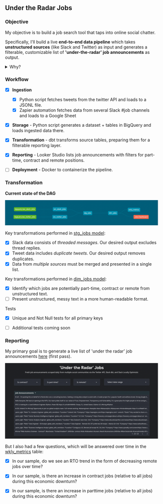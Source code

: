## Under the Radar Jobs


### Objective

My objective is to build a job search tool that taps into online social chatter. 

Specifically, I'll build a live **end-to-end data pipeline** which takes **unstructured sources** (like Slack and Twitter) as input and generates a filterable, customizable list of **'under-the-radar' job announcements** as output.

<details><summary>Why?</summary>
<p>
Finding fulfilling work is much easier if you're plugged into the social communities of your target profession. However, finding these communities takes time and monitoring them can be distracting. I wanted to experiment with what it would look like to tap into online social chatter about jobs in a systematic way. 
<img align="right" src="img/slackpost.jpg">
</p>
</details>

### Workflow

- [x] **Ingestion** 
    - [x] Python script fetches tweets from the twitter API and loads to a JSONL file.
    - [x] Zapier automation fetches data from several Slack #job channels and loads to a Google Sheet
- [x] **Storage** - Python script generates a dataset + tables in BigQuery and loads ingested data there.
- [x] **Transformation** - dbt transforms source tables, preparing them for a filterable reporting layer.
- [x] **Reporting** - Looker Studio lists job announcements with filters for part-time, contract and remote positions.
- [ ] **Deployment** - Docker to containerize the pipeline.


### Transformation


**Current state of the DAG**

![Image](img/dag.png)


Key transformations performed in [stg_jobs model](https://github.com/diaghilev/under-the-radar/blob/main/dbt/models/stg/stg_jobs.sql):
- [x] Slack data consists of _threaded messages_. Our desired output excludes thread replies.
- [x] Tweet data includes _duplicate tweets_. Our desired output removes duplicates.
- [x] Data from _multiple sources_ must be merged and presented in a single list.

Key transformations performed in [dim_jobs model](https://github.com/diaghilev/under-the-radar/blob/main/dbt/models/mart/dim_jobs.sql):
- [x] Identify which jobs are potentially part-time, contract or remote from unstructured text.
- [ ] Present unstructured, messy text in a more human-readable format.

Tests
- [x] Unique and Not Null tests for all primary keys
- [ ] Additional tests coming soon


### Reporting

My primary goal is to generate a live list of 'under the radar' job announcements [here](https://lookerstudio.google.com/u/0/reporting/8c81c373-e150-47ec-8479-932fb48ebaf8/page/tEnnC/edit) (first pass).

![Image](img/lookerstudio.png)


But I also had a few questions, which will be answered over time in the [wkly_metrics](https://github.com/diaghilev/under-the-radar/blob/main/dbt/models/mart/wkly_metrics.sql) table:
- [x] In our sample, do we see an RTO trend in the form of decreasing remote jobs over time?
- [x] In our sample, is there an increase in contract jobs (relative to all jobs) during this economic downturn?
- [x] In our sample, is there an increase in parttime jobs (relative to all jobs) during this economic downturn?

